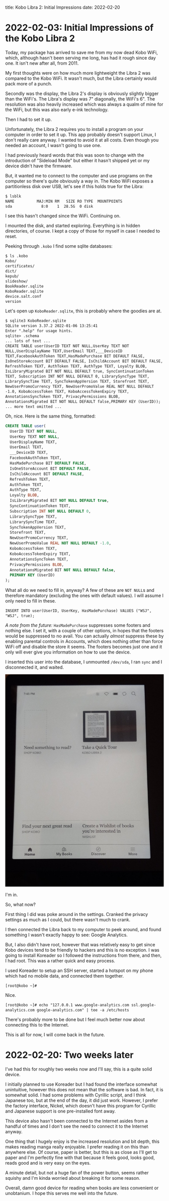 title: Kobo Libra 2: Initial Impressions
date: 2022-02-20

# 2022-02-03: Initial Impressions of the Kobo Libra 2
Today, my package has arrived to save me from my now dead Kobo WiFi, which,
although hasn't been serving me long, has had it rough since day one.
It isn't new after all, from 2011.

My first thoughts were on how much more lightweight the Libra 2 was compared to
the Kobo WiFi.
It wasn't much, but the Libra certainly would pack more of a punch.

Secondly was the display, the Libra 2's display is obviously slightly bigger than
the WiFi's.
The Libra's display was 7" diagonally, the WiFi's 6".
The resolution was also heavily increased which was always a qualm of mine for
the WiFi, but this was also early e-ink technology.

Then I had to set it up.

Unfortunately, the Libra 2 requires you to install a program on your computer in
order to set it up.
This app probably doesn't support Linux, I don't really care anyway.
I wanted to avoid it at all costs.
Even though you needed an account, I wasn't going to use one.

I had previously heard words that this was soon to change with the introduction
of "Sideload Mode" but either it hasn't shipped yet or my device didn't have the
firmware.

But, it wanted me to connect to the computer and use programs on the computer so
there's quite obviously a way in.
The Kobo WiFi exposes a partitionless disk over USB, let's see if this holds
true for the Libra:

```
$ lsblk
NAME          MAJ:MIN RM   SIZE RO TYPE  MOUNTPOINTS
sda             8:0    1  28.5G  0 disk  
```

I see this hasn't changed since the WiFi.
Continuing on.

I mounted the disk, and started exploring.
Everything is in hidden directories, of course.
I kept a copy of those for myself in case I needed to reset.

Peeking through `.kobo` I find some sqlite databases:

```
$ ls .kobo
Kobo/
certificates/
dict/
kepub/
slideshow/
BookReader.sqlite
KoboReader.sqlite
device.salt.conf
version
```

Let's open up `KoboReader.sqlite`, this is probably where the goodies are at.

```
$ sqlite3 KoboReader.sqlite
SQLite version 3.37.2 2022-01-06 13:25:41
Enter ".help" for usage hints.
sqlite> .schema
... lots of text ...
CREATE TABLE user(UserID TEXT NOT NULL,UserKey TEXT NOT NULL,UserDisplayName TEXT,UserEmail TEXT,___DeviceID TEXT,FacebookAuthToken TEXT,HasMadePurchase BIT DEFAULT FALSE, IsOneStoreAccount BIT DEFAULT FALSE, IsChildAccount BIT DEFAULT FALSE, RefreshToken TEXT, AuthToken TEXT, AuthType TEXT, Loyalty BLOB, IsLibraryMigrated BIT NOT NULL DEFAULT true, SyncContinuationToken TEXT, Subscription INT NOT NULL DEFAULT 0, LibrarySyncType TEXT, LibrarySyncTime TEXT, SyncTokenAppVersion TEXT, Storefront TEXT, NewUserPromoCurrency TEXT, NewUserPromoValue REAL NOT NULL DEFAULT -1.0, KoboAccessToken TEXT, KoboAccessTokenExpiry TEXT, AnnotationsSyncToken TEXT, PrivacyPermissions BLOB, AnnotationsMigrated BIT NOT NULL DEFAULT false,PRIMARY KEY (UserID));
... more text omitted ...
```

Oh, nice.
Here is the same thing, formatted:

```sql
CREATE TABLE user(
  UserID TEXT NOT NULL,
  UserKey TEXT NOT NULL,
  UserDisplayName TEXT,
  UserEmail TEXT,
  ___DeviceID TEXT,
  FacebookAuthToken TEXT,
  HasMadePurchase BIT DEFAULT FALSE,
  IsOneStoreAccount BIT DEFAULT FALSE,
  IsChildAccount BIT DEFAULT FALSE,
  RefreshToken TEXT,
  AuthToken TEXT,
  AuthType TEXT,
  Loyalty BLOB,
  IsLibraryMigrated BIT NOT NULL DEFAULT true,
  SyncContinuationToken TEXT,
  Subscription INT NOT NULL DEFAULT 0,
  LibrarySyncType TEXT,
  LibrarySyncTime TEXT,
  SyncTokenAppVersion TEXT,
  Storefront TEXT,
  NewUserPromoCurrency TEXT,
  NewUserPromoValue REAL NOT NULL DEFAULT -1.0,
  KoboAccessToken TEXT,
  KoboAccessTokenExpiry TEXT,
  AnnotationsSyncToken TEXT,
  PrivacyPermissions BLOB,
  AnnotationsMigrated BIT NOT NULL DEFAULT false,
  PRIMARY KEY (UserID)
);
```

What all do we need to fill in, anyway?
A few of these are `NOT NULL`s and therefore mandatory (excluding the ones with
default values).
I will assume I only need to fill in these.

```
INSERT INTO user(UserID, UserKey, HasMadePurchase) VALUES ("WSJ", "WSJ", true);
```

*A note from the future:*
`HasMadePurchase` suppresses some footers and nothing else.
I set it, with a couple of other options, in hopes that the footers would be
suppressed to no avail.
You can actually *almost* suppress these by enabling parental controls in
Accounts, which does nothing other than force WiFi off and disable the store it
seems.
The footers becomes just one and it only will ever give you information on how
to use the device.

I inserted this user into the database, I unmounted `/dev/sda`, I ran `sync` and
I disconnected it, and waited.

![Success.](/media/libra2-success.jpg)

I'm in.

So, what now?

First thing I did was poke around in the settings.
Cranked the privacy settings as much as I could, but there wasn't much to crank.

I then connected the Libra back to my computer to peek around, and found
something I wasn't exactly happy to see: Google Analytics.

But, I also didn't have root, however that was relatively easy to get since Kobo
devices tend to be friendly to hackers and this is no exception.
I was going to install Koreader so I followed the instructions from there, and
then, I had root.
This was a rather quick and easy process.

I used Koreader to setup an SSH server, started a hotspot on my phone which had
no mobile data, and connected them together.

```
[root@kobo ~]#
```

Nice.

```
[root@kobo ~]# echo "127.0.0.1 www.google-analytics.com ssl.google-analytics.com google-analytics.com" | tee -a /etc/hosts
```

There's probably more to be done but I feel much better now about connecting
this to the Internet.

This is all for now, I will come back in the future.

# 2022-02-20: Two weeks later

I've had this for roughly two weeks now and I'll say, this is a quite solid
device.

I initially planned to use Koreader but I had found the interface somewhat
unintuitive, however this does not mean that the software is bad.
In fact, it is somewhat solid.
I had some problems with Cyrillic script, and I think Japanese too, but at the
end of the day, it did just work.
However, I prefer the factory interface, Nickel, which doesn't have this program
for Cyrillic and Japanese support is one pre-installed font away.

This device also hasn't been connected to the Internet asides from a handful of
times and I don't see the need to connect it to the Internet anyway.

One thing that I hugely enjoy is the increased resolution and bit depth, this
makes reading manga really enjoyable.
I prefer reading it on this than anywhere else.
Of course, paper is better, but this is as close as I'll get to paper and I'm
perfectly fine with that because it feels good, looks good, reads good and is
very easy on the eyes.

A minute detail, but not a huge fan of the power button, seems rather squishy
and I'm kinda worried about breaking it for some reason.

Overall, damn good device for reading when books are less convenient or
unobtanium.
I hope this serves me well into the future.

